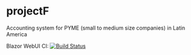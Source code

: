 # projectF
Accounting system for PYME (small to medium size companies) in Latin America

Blazor WebUI CI:
[![Build Status](https://dev.azure.com/fagrovizcaino/Project-F/_apis/build/status/fagro-vizcaino.projectF%20(1)?branchName=master)](https://dev.azure.com/fagrovizcaino/Project-F/_build/latest?definitionId=3&branchName=master)


